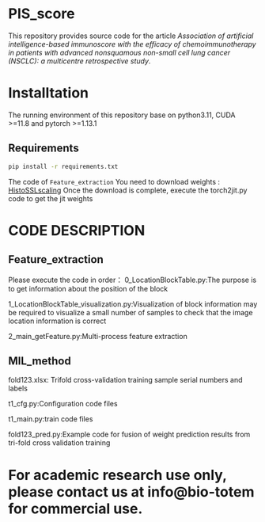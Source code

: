 # PIS_score

This repository provides source code for the article *Association of artificial intelligence-based immunoscore with the efficacy of chemoimmunotherapy in patients with advanced nonsquamous non-small cell lung cancer (NSCLC): a multicentre retrospective study*.

# Installtation

The running environment of this repository base on  python3.11, CUDA >=11.8 and pytorch >=1.13.1

## Requirements

```bash
pip install -r requirements.txt
```

The code of `Feature_extraction` You need to download weights : [HistoSSLscaling](https://github.com/owkin/HistoSSLscaling?tab=readme-ov-file#feature-extraction)
Once the download is complete, execute the torch2jit.py code to get the jit weights


# CODE DESCRIPTION

## Feature_extraction
Please execute the code in order：
0_LocationBlockTable.py:The purpose is to get information about the position of the block

1_LocationBlockTable_visualization.py:Visualization of block information may be required to visualize a small number of samples to check that the image location information is correct

2_main_getFeature.py:Multi-process feature extraction

## MIL_method
fold123.xlsx: Trifold cross-validation training sample serial numbers and labels

t1_cfg.py:Configuration code files

t1_main.py:train code files

fold123_pred.py:Example code for fusion of weight prediction results from tri-fold cross validation training
# For academic research use only, please contact us at info@bio-totem for commercial use. 
